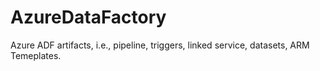 # AzureDataFactory

Azure ADF artifacts, i.e., pipeline, triggers, linked service, datasets, ARM Temeplates.
